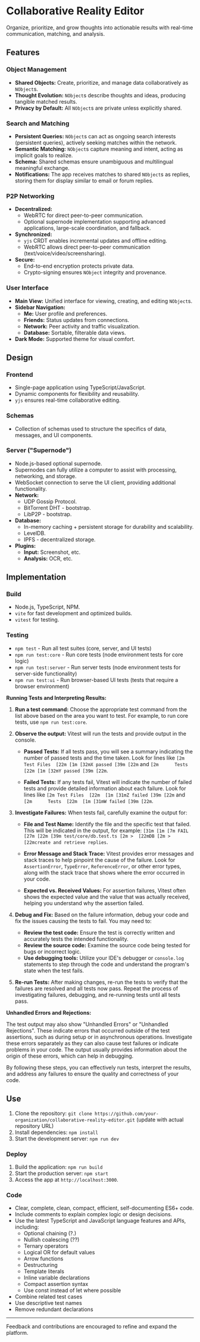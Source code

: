 # Collaborative Reality Editor

Organize, prioritize, and grow thoughts into actionable results with real-time communication, matching, and analysis.

## Features

### Object Management

- **Shared Objects:** Create, prioritize, and manage data collaboratively as `NObject`s.
- **Thought Evolution:** `NObject`s describe thoughts and ideas, producing tangible matched results.
- **Privacy by Default:** All `NObject`s are private unless explicitly shared.

### Search and Matching

- **Persistent Queries:** `NObject`s can act as ongoing search interests (persistent queries), actively seeking matches within the network.
- **Semantic Matching:** `NObject`s capture meaning and intent, acting as implicit goals to realize.
- **Schema:** Shared schemas ensure unambiguous and multilingual meaningful exchange.
- **Notifications:** The app receives matches to shared `NObject`s as replies, storing them for display similar to email or forum replies.

### P2P Networking

- **Decentralized:**
    - WebRTC for direct peer-to-peer communication.
    - Optional supernode implementation supporting advanced applications, large-scale coordination, and fallback.
- **Synchronized:**
    - `yjs` CRDT enables incremental updates and offline editing.
    - WebRTC allows direct peer-to-peer communication (text/voice/video/screensharing).
- **Secure:**
    - End-to-end encryption protects private data.
    - Crypto-signing ensures `NObject` integrity and provenance.

### User Interface

- **Main View:** Unified interface for viewing, creating, and editing `NObject`s.
- **Sidebar Navigation:**
    - **Me:** User profile and preferences.
    - **Friends:** Status updates from connections.
    - **Network:** Peer activity and traffic visualization.
    - **Database:** Sortable, filterable data views.
- **Dark Mode:** Supported theme for visual comfort.

## Design

### Frontend

- Single-page application using TypeScript/JavaScript.
- Dynamic components for flexibility and reusability.
- `yjs` ensures real-time collaborative editing.

### Schemas

- Collection of schemas used to structure the specifics of data, messages, and UI components.

### Server ("Supernode")

- Node.js-based optional supernode.
- Supernodes can fully utilize a computer to assist with processing, networking, and storage.
- WebSocket connection to serve the UI client, providing additional functionality.
- **Network:**
    - UDP Gossip Protocol.
    - BitTorrent DHT - bootstrap.
    - LibP2P - bootstrap.
- **Database:**
    - In-memory caching + persistent storage for durability and scalability.
    - LevelDB.
    - IPFS - decentralized storage.
- **Plugins:**
    - **Input:** Screenshot, etc.
    - **Analysis:** OCR, etc.

## Implementation

### Build

- Node.js, TypeScript, NPM.
- `vite` for fast development and optimized builds.
- `vitest` for testing.

### Testing

- `npm test` - Run all test suites (core, server, and UI tests)
- `npm run test:core` - Run core tests (node environment tests for core logic)
- `npm run test:server` - Run server tests (node environment tests for server-side functionality)
- `npm run test:ui` - Run browser-based UI tests (tests that require a browser environment)

**Running Tests and Interpreting Results:**

1.  **Run a test command:** Choose the appropriate test command from the list above based on the area you want to test. For example, to run core tests, use `npm run test:core`.

2.  **Observe the output:** Vitest will run the tests and provide output in the console.

    -   **Passed Tests:** If all tests pass, you will see a summary indicating the number of passed tests and the time taken.  Look for lines like `[2m Test Files  [22m [1m [32mX passed [39m [22m` and `[2m      Tests  [22m [1m [32mY passed [39m [22m`.

    -   **Failed Tests:** If any tests fail, Vitest will indicate the number of failed tests and provide detailed information about each failure. Look for lines like `[2m Test Files  [22m  [1m [31mZ failed [39m [22m` and `[2m      Tests  [22m  [1m [31mW failed [39m [22m`.

3.  **Investigate Failures:** When tests fail, carefully examine the output for:

    -   **File and Test Name:** Identify the file and the specific test that failed. This will be indicated in the output, for example: `[31m [1m [7m FAIL  [27m [22m [39m test/core/db.test.ts [2m >  [22mDB [2m >  [22mcreate and retrieve replies`.

    -   **Error Message and Stack Trace:**  Vitest provides error messages and stack traces to help pinpoint the cause of the failure. Look for `AssertionError`, `TypeError`, `ReferenceError`, or other error types, along with the stack trace that shows where the error occurred in your code.

    -   **Expected vs. Received Values:** For assertion failures, Vitest often shows the expected value and the value that was actually received, helping you understand why the assertion failed.

4.  **Debug and Fix:** Based on the failure information, debug your code and fix the issues causing the tests to fail.  You may need to:

    -   **Review the test code:** Ensure the test is correctly written and accurately tests the intended functionality.
    -   **Review the source code:** Examine the source code being tested for bugs or incorrect logic.
    -   **Use debugging tools:** Utilize your IDE's debugger or `console.log` statements to step through the code and understand the program's state when the test fails.

5.  **Re-run Tests:** After making changes, re-run the tests to verify that the failures are resolved and all tests now pass. Repeat the process of investigating failures, debugging, and re-running tests until all tests pass.

**Unhandled Errors and Rejections:**

The test output may also show "Unhandled Errors" or "Unhandled Rejections". These indicate errors that occurred outside of the test assertions, such as during setup or in asynchronous operations.  Investigate these errors separately as they can also cause test failures or indicate problems in your code. The output usually provides information about the origin of these errors, which can help in debugging.

By following these steps, you can effectively run tests, interpret the results, and address any failures to ensure the quality and correctness of your code.

## Use

1. Clone the repository:
   `git clone https://github.com/your-organization/collaborative-reality-editor.git` (update with actual repository URL)
2. Install dependencies:
   `npm install`
3. Start the development server:
   `npm run dev`

### Deploy

1. Build the application:
   `npm run build`
2. Start the production server:
   `npm start`
3. Access the app at `http://localhost:3000`.

### Code

- Clear, complete, clean, compact, efficient, self-documenting ES6+ code.
- Include comments to explain complex logic or design decisions.
- Use the latest TypeScript and JavaScript language features and APIs, including:
  - Optional chaining (?.)
  - Nullish coalescing (??)
  - Ternary operators
  - Logical OR for default values
  - Arrow functions
  - Destructuring
  - Template literals
  - Inline variable declarations
  - Compact assertion syntax
  - Use const instead of let where possible
- Combine related test cases
- Use descriptive test names
- Remove redundant declarations

---

Feedback and contributions are encouraged to refine and expand the platform.

